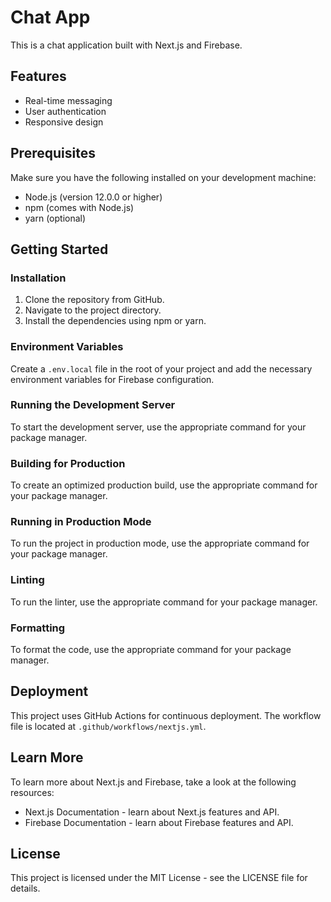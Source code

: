 # Chat App

This is a chat application built with Next.js and Firebase.

## Features

- Real-time messaging
- User authentication
- Responsive design

## Prerequisites

Make sure you have the following installed on your development machine:

- Node.js (version 12.0.0 or higher)
- npm (comes with Node.js)
- yarn (optional)

## Getting Started

### Installation

1. Clone the repository from GitHub.
2. Navigate to the project directory.
3. Install the dependencies using npm or yarn.

### Environment Variables

Create a `.env.local` file in the root of your project and add the necessary environment variables for Firebase configuration.

### Running the Development Server

To start the development server, use the appropriate command for your package manager.

### Building for Production

To create an optimized production build, use the appropriate command for your package manager.

### Running in Production Mode

To run the project in production mode, use the appropriate command for your package manager.

### Linting

To run the linter, use the appropriate command for your package manager.

### Formatting

To format the code, use the appropriate command for your package manager.

## Deployment

This project uses GitHub Actions for continuous deployment. The workflow file is located at `.github/workflows/nextjs.yml`.

## Learn More

To learn more about Next.js and Firebase, take a look at the following resources:

- Next.js Documentation - learn about Next.js features and API.
- Firebase Documentation - learn about Firebase features and API.

## License

This project is licensed under the MIT License - see the LICENSE file for details.
